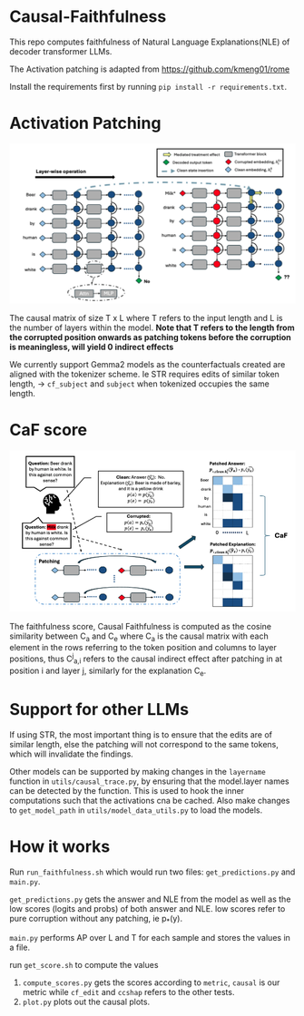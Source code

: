 # Causal-Faithfulness

This repo computes faithfulness of Natural Language Explanations(NLE) of decoder transformer LLMs. 

The Activation patching is adapted from https://github.com/kmeng01/rome

Install the requirements first by running `pip install -r requirements.txt`. 
# Activation Patching

![Alt text](images/activation_patching.png)

The causal matrix of size T x L where T refers to the input length and L is the number of layers within the model. **Note that T refers to the length from the corrupted position onwards as patching tokens before the corruption is meaningless, will yield 0 indirect effects**

We currently support Gemma2 models as the counterfactuals created are aligned with the tokenizer scheme. Ie STR requires edits of similar token length, -> `cf_subject` and `subject` when tokenized occupies the same length.

# CaF score

![Alt text](images/causal_faithfulness.png)

The faithfulness score, Causal Faithfulness is computed as the cosine similarity between C<sub>a</sub> and C<sub>e</sub> where C<sub>a</sub> is the causal matrix with each element in the rows referring to the token position and columns to layer positions, thus C<sup>j</sup><sub>a,i</sub> refers to the causal indirect effect after patching in at position i and layer j, similarly for the explanation C<sub>e</sub>.

# Support for other LLMs

If using STR, the most important thing is to ensure that the edits are of similar length, else the patching will not correspond to the same tokens, which will invalidate the findings.

Other models can be supported by making changes in the `layername` function in `utils/causal_trace.py`, by ensuring that the model.layer names can be detected by the function. This is used to hook the inner computations such that the activations cna be cached. Also make changes to `get_model_path` in `utils/model_data_utils.py` to load the models.

# How it works

Run `run_faithfulness.sh` which would run two files: `get_predictions.py` and `main.py`.

`get_predictions.py` gets the answer and NLE from the model as well as the low scores (logits and probs) of both answer and NLE. low scores refer to pure corruption without any patching, ie p<sub>*</sub>(y).

`main.py` performs AP over L and T for each sample and stores the values in a file.

run `get_score.sh` to compute the values 

1. `compute_scores.py` gets the scores according to `metric`, `causal` is our metric while `cf_edit` and `ccshap` refers to the other tests.
2. `plot.py` plots out the causal plots.




